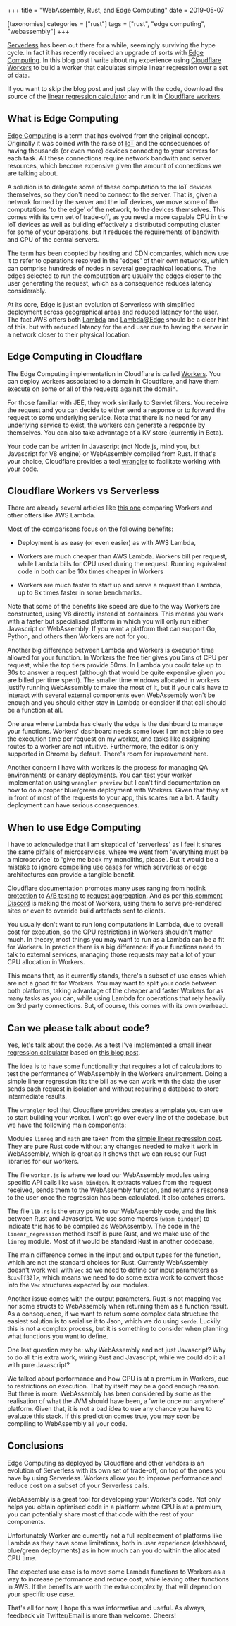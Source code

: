 +++
title = "WebAssembly, Rust, and Edge Computing"
date = 2019-05-07

[taxonomies]
categories = ["rust"]
tags = ["rust", "edge computing", "webassembly"]
+++

[Serverless](https://en.wikipedia.org/wiki/Serverless_computing) has been out there for a while, seemingly surviving the hype cycle. In fact it has recently received an upgrade of sorts with [Edge Computing](https://en.wikipedia.org/wiki/Edge_computing). In this blog post I write about my experience using [Cloudflare Workers](https://developers.cloudflare.com/workers/about/) to build a worker that calculates simple linear regression over a set of data.

<!-- more -->

If you want to skip the blog post and just play with the code, download the source of the [linear regression calculator](https://github.com/pvillega/edge-sample) and run it in [Cloudflare workers](https://developers.cloudflare.com/workers/).

## What is Edge Computing

[Edge Computing](https://en.wikipedia.org/wiki/Edge_computing) is a term that has evolved from the original concept. Originally it was coined with the raise of [IoT](https://en.wikipedia.org/wiki/Internet_of_things) and the consequences of having thousands (or even more) devices connecting to your servers for each task. All these connections require network bandwith and server resources, which become expensive given the amount of connections we are talking about.

A solution is to delegate some of these computation to the IoT devices themselves, so they don't need to connect to the server. That is, given a network formed by the server and the IoT devices, we move some of the computations 'to the edge' of the network, to the devices themselves. This comes with its own set of trade-off, as you need a more capable CPU in the IoT devices as well as building effectively a distributed computing cluster for some of your operations, but it reduces the requirements of bandwith and CPU of the central servers.

The term has been coopted by hosting and CDN companies, which now use it to refer to operations resolved in the 'edges' of their own networks, which can comprise hundreds of nodes in several geographical locations. The edges selected to run the computation are usually the edges closer to the user generating the request, which as a consequence reduces latency considerably.

At its core, Edge is just an evolution of Serverless with simplified deployment across geographical areas and reduced latency for the user. The fact AWS offers both [Lambda](https://aws.amazon.com/lambda/) and [Lambda@Edge](https://aws.amazon.com/lambda/edge/) should be a clear hint of this. but with reduced latency for the end user due to having the server in a network closer to their physical location.

## Edge Computing in Cloudflare

The Edge Computing implementation in Cloudflare is called [Workers](https://developers.cloudflare.com/workers/about/). You can deploy workers associated to a domain in Cloudflare, and have them execute on some or all of the requests against the domain.

For those familiar with JEE, they work similarly to Servlet filters. You receive the request and you can decide to either send a response or to forward the request to some underlying service. Note that there is no need for any underlying service to exist, the workers can generate a response by themselves. You can also take advantage of a KV store (currently in Beta).

Your code can be written in Javascript (not Node.js, mind you, but Javascript for V8 engine) or WebAssembly compiled from Rust. If that's your choice, Cloudflare provides a tool [wrangler](https://developers.cloudflare.com/workers/webassembly/) to facilitate working with your code.

## Cloudflare Workers vs Serverless

There are already several articles like [this one](https://www.smashingmagazine.com/2019/04/cloudflare-workers-serverless/) comparing Workers and other offers like AWS Lambda.

Most of the comparisons focus on the following benefits:

- Deployment is as easy (or even easier) as with AWS Lambda,

- Workers are much cheaper than AWS Lambda. Workers bill per request, while Lambda bills for CPU used during the request. Running equivalent code in both can be 10x times cheaper in Workers

- Workers are much faster to start up and serve a request than Lambda, up to 8x times faster in some benchmarks.

Note that some of the benefits like speed are due to the way Workers are constructed, using V8 directly instead of containers. This means you work with a faster but specialised platform in which you will only run  either Javascript or WebAssembly. If you want a platform that can support Go, Python, and others then Workers are not for you.

Another big difference between Lambda and Workers is execution time allowed for your function. In Workers the free tier gives you 5ms of CPU per request, while the top tiers provide 50ms. In Lambda you could take up to 30s to answer a request (although that would be quite expensive given you are billed per time spent). The smaller time windows allocated in workers justify running WebAssembly to make the most of it, but if your calls have to interact with several external components even WebAssembly won't be enough and you should either stay in Lambda or consider if that call should be a function at all.

One area where Lambda has clearly the edge is the dashboard to manage your functions. Workers' dashboard needs some love: I am not able to see the execution time per request on my worker, and tasks like assigning routes to a worker are not intuitive. Furthermore, the editor is only supported in Chrome by default. There's room for improvement here.

Another concern I have with workers is the process for managing QA environments or canary deployments. You can test your worker implementation using `wrangler preview` but I can't find documentation on how to do a proper blue/green deployment with Workers. Given that they sit in front of most of the requests to your app, this scares me a bit. A faulty deployment can have serious consequences.

## When to use Edge Computing

I have to acknowledge that I am skeptical of 'serverless' as I feel it shares the same pitfalls of microservices, where we went from 'everything must be a microservice' to 'give me back my monoliths, please'. But it would be a mistake to ignore [compelling use cases](https://www.troyhunt.com/serverless-to-the-max-doing-big-things-for-small-dollars-with-cloudflare-workers-and-azure-functions/) for which serverless or edge architectures can provide a tangible benefit.

Cloudflare documentation promotes many uses ranging from [hotlink protection](https://developers.cloudflare.com/workers/recipes/hotlink-protection/) to [A/B testing](https://developers.cloudflare.com/workers/recipes/a-b-testing/) to [request aggregation](https://developers.cloudflare.com/workers/recipes/aggregating-multiple-requests/). And as per [this comment](https://news.ycombinator.com/item?id=17447355) [Discord](https://discordapp.com/) is making the most of Workers, using them to serve pre-rendered sites or even to override build artefacts sent to clients.

You usually don't want to run long computations in Lambda, due to overall cost for execution, so the CPU restrictions in Workers shouldn't matter much. In theory, most things you may want to run as a Lambda can be a fit for Workers. In practice there is a big difference: if your functions need to talk to external services, managing those requests may eat a lot of your CPU allocation in Workers.

This means that, as it currently stands, there's a subset of use cases which are not a good fit for Workers. You may want to split your code between both platforms, taking advantage of the cheaper and faster Workers for as many tasks as you can, while using Lambda for operations that rely heavily on 3rd party connections. But, of course, this comes with its own overhead.

## Can we please talk about code?

Yes, let's talk about the code. As a test I've implemented a small [linear regression calculator](https://github.com/pvillega/edge-sample) based on [this blog post](https://cheesyprogrammer.com/2018/12/13/simple-linear-regression-from-scratch-in-rust/).

The idea is to have some functionality that requires a lot of calculations to test the performance of WebAssembly in the Workers environment. Doing a simple linear regression fits the bill as we can work with the data the user sends each request in isolation and without requiring a database to store intermediate results.

The `wrangler` tool that Cloudflare provides creates a template you can use to start building your worker. I won't go over every line of the codebase, but we have the following main components:

Modules `linreg` and `math` are taken from the [simple linear regression post](https://cheesyprogrammer.com/2018/12/13/simple-linear-regression-from-scratch-in-rust/). They are pure Rust code without any changes needed to make it work in WebAssembly, which is great as it shows that we can reuse our Rust libraries for our workers.

The file `worker.js` is where we load our WebAssembly modules using specific API calls like `wasm_bindgen`. It extracts values from the request received, sends them to the WebAssembly function, and returns a response to the user once the regression has been calculated. It also catches errors.

The file `lib.rs` is the entry point to our WebAssembly code, and the link between Rust and Javascript. We use some macros (`wasm_bindgen`) to indicate this has to be compiled as WebAssembly. The code in the `linear_regression` method itself is pure Rust, and we make use of the `linreg` module. Most of it would be standard Rust in another codebase,

The main difference comes in the input and output types for the function, which are not the standard choices for Rust. Currently WebAssembly doesn't work well with `Vec` so we need to define our input parameters as `Box<[f32]>`, which means we need to do some extra work to convert those into the `Vec` structures expected by our modules.

Another issue comes with the output parameters. Rust is not mapping `Vec` nor some structs to WebAssembly when returning them as a function result. As a consequence, if we want to return some complex data structure the easiest solution is to serialise it to Json, which we do using `serde`. Luckily this is not a complex process, but it is something to consider when planning what functions you want to define.

One last question may be: why WebAssembly and not just Javascript? Why to do all this extra work, wiring Rust and Javascript, while we could do it all with pure Javascript?

We talked about performance and how CPU is at a premium in Workers, due to restrictions on execution. That by itself may be a good enough reason. But there is more: WebAssembly has been considered by some as the realisation of what the JVM should have been, a 'write once run anywhere' platform. Given that, it is not a bad idea to use any chance you have to evaluate this stack. If this prediction comes true, you may soon be compiling to WebAssembly all your code.

## Conclusions

Edge Computing as deployed by Cloudflare and other vendors is an evolution of Serverless with its own set of trade-off, on top of the ones you have by using Serverless. Workers allow you to improve performance and reduce cost on a subset of your Serverless calls.

WebAssembly is a great tool for developing your Worker's code. Not only helps you obtain optimised code in a platform where CPU is at a premium, you can potentially share most of that code with the rest of your components.

Unfortunately Worker are currently not a full replacement of platforms like Lambda as they have some limitations, both in user experience (dashboard, blue/green deployments) as in how much can you do within the allocated CPU time.

The expected use case is to move some Lambda functions to Workers as a way to increase performance and reduce cost, while leaving other functions in AWS. If the benefits are worth the extra complexity, that will depend on your specific use case.


That's all for now, I hope this was informative and useful. As always, feedback via Twitter/Email is more than welcome. Cheers!
